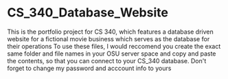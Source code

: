 # CS_340_Database_Website
This is the portfolio project for CS 340, which features a database driven website for a fictional movie business which serves as the database for their operations
To use these files, I would reccomend you create the exact same folder and file names in your OSU server space and copy and paste the contents, so that you can connect to your CS_340 database. Don't forget to change my password and acccount info to yours
